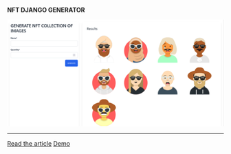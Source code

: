 **NFT DJANGO GENERATOR**

![](static/NFT-Generator.png)

---

[Read the article](https://blog.selmi.tech/blog/post/create-nft-generator-website-with-django-py-avataaars-django949408)
[Demo](https://nft.selmi.tech)